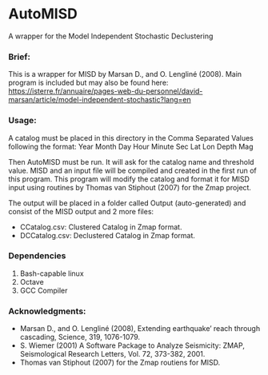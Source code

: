 # AutoMISD
A wrapper for the Model Independent Stochastic Declustering

### Brief:
This is a wrapper for MISD by Marsan D., and O. Lengliné (2008). Main program is included but may also be found here:
https://isterre.fr/annuaire/pages-web-du-personnel/david-marsan/article/model-independent-stochastic?lang=en

### Usage:

A catalog must be placed in this directory in the Comma Separated Values following the format:
Year	Month	Day	Hour	Minute	Sec	Lat	Lon	Depth	Mag

Then AutoMISD must be run. It will ask for the catalog name and threshold value.
MISD and an input file will be compiled and created in the first run of this program.
This program will modify the catalog and format it for MISD input using routines by Thomas van Stiphout (2007)
for the Zmap project.

The output will be placed in a folder called Output (auto-generated) and consist of the MISD output and 2 more files:
  * CCatalog.csv: Clustered Catalog in Zmap format.
  * DCCatalog.csv: Declustered Catalog in Zmap format.

### Dependencies

  1. Bash-capable linux
  2. Octave
  3. GCC Compiler

### Acknowledgments:
 * Marsan D., and O. Lengliné (2008), Extending earthquake’ reach through cascading, Science, 319, 1076-1079.
 * S. Wiemer (2001) A Software Package to Analyze Seismicity: ZMAP, Seismological Research Letters, Vol. 72, 373-382, 2001.
 * Thomas van Stiphout (2007) for the Zmap routiens for MISD.
